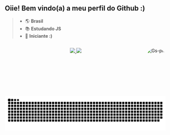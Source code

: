 ## Oiie! Bem vindo(a) a meu perfil do Github :)

> - 🌎 **Brasil**
> - 📚 **Estudando JS**
> - 🌱 **Iniciante :)**

##

<div align="center">
  <a href="https://github.com/i-dont-have-a-name">
  <img height="180em" src="https://github-readme-stats.vercel.app/api?username=i-dont-have-a-name&show_icons=true&theme=radical&include_all_commits=true&count_private=true"/>
  <img height="180em" src="https://github-readme-stats.vercel.app/api/top-langs/?username=i-dont-have-a-name&layout=compact&langs_count=7&theme=radical"/>
  <img align="right" alt="Gs-pic" height="150" style="border-radius:50px;" src="https://media.discordapp.net/attachments/761308712576221285/899500491170521108/gifUm.gif?width=490&height=490">

</div>

##

![Cobrinha](https://github.com/i-dont-have-a-name/i-dont-have-a-name/blob/output/github-contribution-grid-snake.svg)
